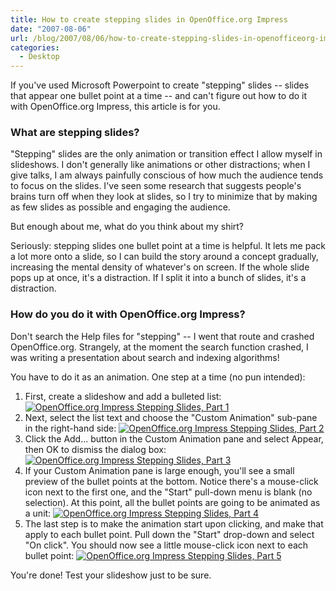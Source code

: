 ```yaml
---
title: How to create stepping slides in OpenOffice.org Impress
date: "2007-08-06"
url: /blog/2007/08/06/how-to-create-stepping-slides-in-openofficeorg-impress/
categories:
  - Desktop
---
```

If you've used Microsoft Powerpoint to create "stepping" slides -- slides that appear one bullet point at a time -- and can't figure out how to do it with OpenOffice.org Impress, this article is for you.

### What are stepping slides?

"Stepping" slides are the only animation or transition effect I allow myself in slideshows.  I don't generally like animations or other distractions; when I give talks, I am always painfully conscious of how much the audience tends to focus on the slides.  I've seen some research that suggests people's brains turn off when they look at slides, so I try to minimize that by making as few slides as possible and engaging the audience.

But enough about me, what do you think about my shirt?

Seriously: stepping slides one bullet point at a time is helpful.  It lets me pack a lot more onto a slide, so I can build the story around a concept gradually, increasing the mental density of whatever's on screen.  If the whole slide pops up at once, it's a distraction.  If I split it into a bunch of slides, it's a distraction.

### How do you do it with OpenOffice.org Impress?

Don't search the Help files for "stepping" -- I went that route and crashed OpenOffice.org.  Strangely, at the moment the search function crashed, I was writing a presentation about search and indexing algorithms!

You have to do it as an animation.  One step at a time (no pun intended):

<ol>
<li>First, create a slideshow and add a bulleted list:
<a href='/media/2007/08/openofficeorg-stepping-1.png' title='OpenOffice.org Impress Stepping Slides, Part 1'><img src='/media/2007/08/openofficeorg-stepping-1.thumbnail.png' alt='OpenOffice.org Impress Stepping Slides, Part 1' /></a></li>
<li>Next, select the list text and choose the "Custom Animation" sub-pane in the right-hand side:
<a href='/media/2007/08/openofficeorg-stepping-2.png' title='OpenOffice.org Impress Stepping Slides, Part 2'><img src='/media/2007/08/openofficeorg-stepping-2.thumbnail.png' alt='OpenOffice.org Impress Stepping Slides, Part 2' /></a></li>
<li>Click the Add... button in the Custom Animation pane and select Appear, then OK to dismiss the dialog box:
<a href='/media/2007/08/openofficeorg-stepping-3.png' title='OpenOffice.org Impress Stepping Slides, Part 3'><img src='/media/2007/08/openofficeorg-stepping-3.thumbnail.png' alt='OpenOffice.org Impress Stepping Slides, Part 3' /></a></li>
<li>If your Custom Animation pane is large enough, you'll see a small preview of the bullet points at the bottom.  Notice there's a mouse-click icon next to the first one, and the "Start" pull-down menu is blank (no selection).  At this point, all the bullet points are going to be animated as a unit:
<a href='/media/2007/08/openofficeorg-stepping-4.png' title='OpenOffice.org Impress Stepping Slides, Part 4'><img src='/media/2007/08/openofficeorg-stepping-4.thumbnail.png' alt='OpenOffice.org Impress Stepping Slides, Part 4' /></a></li>
<li>The last step is to make the animation start upon clicking, and make that apply to each bullet point.  Pull down the "Start" drop-down and select "On click".  You should now see a little mouse-click icon next to each bullet point:
<a href='/media/2007/08/openofficeorg-stepping-5.png' title='OpenOffice.org Impress Stepping Slides, Part 5'><img src='/media/2007/08/openofficeorg-stepping-5.thumbnail.png' alt='OpenOffice.org Impress Stepping Slides, Part 5' /></a></li>
</ol>

You're done!  Test your slideshow just to be sure.
